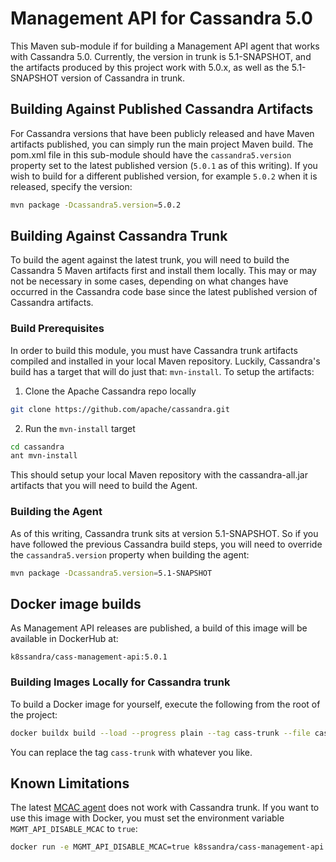 # Management API for Cassandra 5.0

This Maven sub-module if for building a Management API agent that works with Cassandra 5.0. Currently,
the version in trunk is 5.1-SNAPSHOT, and the artifacts produced by this project work with 5.0.x, as well
as the 5.1-SNAPSHOT version of Cassandra in trunk.

## Building Against Published Cassandra Artifacts

For Cassandra versions that have been publicly released and have Maven artifacts published, you can simply run
the main project Maven build. The pom.xml file in this sub-module should have the `cassandra5.version` property
set to the latest published version (`5.0.1` as of this writing). If you wish to build for a different
published version, for example `5.0.2` when it is released, specify the version:

```sh
mvn package -Dcassandra5.version=5.0.2
```

## Building Against Cassandra Trunk

To build the agent against the latest trunk, you will need to build the Cassandra 5 Maven artifacts first and
install them locally. This may or may not be necessary in some cases, depending on what changes have occurred
in the Cassandra code base since the latest published version of Cassandra artifacts.

### Build Prerequisites

In order to build this module, you must have Cassandra trunk artifacts compiled and installed in your
local Maven repository. Luckily, Cassandra's build has a target that will do just that: `mvn-install`.
To setup the artifacts:

1. Clone the Apache Cassandra repo locally

```sh
git clone https://github.com/apache/cassandra.git
```

2. Run the `mvn-install` target

```sh
cd cassandra
ant mvn-install
```

This should setup your local Maven repository with the cassandra-all.jar artifacts that you will need to build the Agent.

### Building the Agent

As of this writing, Cassandra trunk sits at version 5.1-SNAPSHOT. So if you have followed the previous Cassandra build
steps, you will need to override the `cassandra5.version` property when building the agent:

```sh
mvn package -Dcassandra5.version=5.1-SNAPSHOT
```

## Docker image builds

As Management API releases are published, a build of this image will be available in DockerHub at:

    k8ssandra/cass-management-api:5.0.1

### Building Images Locally for Cassandra trunk

To build a Docker image for yourself, execute the following from the root of the project:

```sh
docker buildx build --load --progress plain --tag cass-trunk --file cassandra-trunk/Dockerfile.ubi8 --target cass-trunk --platform linux/amd64 .
```

You can replace the tag `cass-trunk` with whatever you like.

## Known Limitations

The latest [MCAC agent](https://github.com/datastax/metric-collector-for-apache-cassandra) does not work with Cassandra trunk.
If you want to use this image with Docker, you must set the environment variable `MGMT_API_DISABLE_MCAC` to `true`:

```sh
docker run -e MGMT_API_DISABLE_MCAC=true k8ssandra/cass-management-api:5.0.1
```

